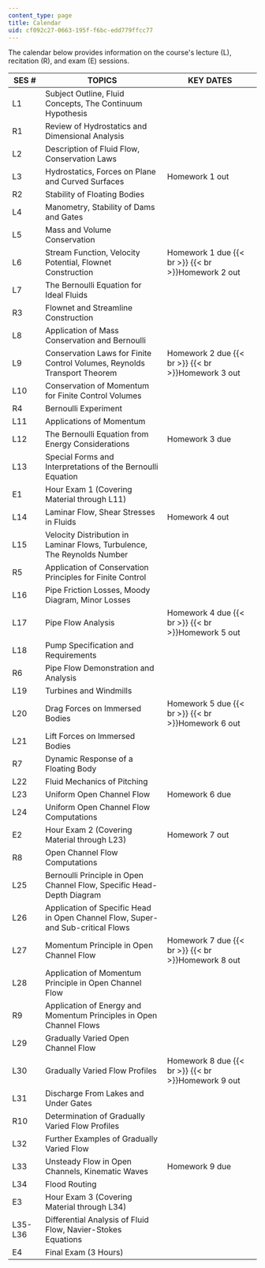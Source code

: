 ```yaml
---
content_type: page
title: Calendar
uid: cf092c27-0663-195f-f6bc-edd779ffcc77
---
```


The calendar below provides information on the course's lecture (L), recitation (R), and exam (E) sessions.

| SES # | TOPICS | KEY DATES |
| --- | --- | --- |
| L1 | Subject Outline, Fluid Concepts, The Continuum Hypothesis |  |
| R1 | Review of Hydrostatics and Dimensional Analysis |  |
| L2 | Description of Fluid Flow, Conservation Laws |  |
| L3 | Hydrostatics, Forces on Plane and Curved Surfaces | Homework 1 out |
| R2 | Stability of Floating Bodies |  |
| L4 | Manometry, Stability of Dams and Gates |  |
| L5 | Mass and Volume Conservation |  |
| L6 | Stream Function, Velocity Potential, Flownet Construction | Homework 1 due  {{< br >}}  {{< br >}}Homework 2 out |
| L7 | The Bernoulli Equation for Ideal Fluids |  |
| R3 | Flownet and Streamline Construction |  |
| L8 | Application of Mass Conservation and Bernoulli |  |
| L9 | Conservation Laws for Finite Control Volumes, Reynolds Transport Theorem | Homework 2 due  {{< br >}}  {{< br >}}Homework 3 out |
| L10 | Conservation of Momentum for Finite Control Volumes |  |
| R4 | Bernoulli Experiment |  |
| L11 | Applications of Momentum |  |
| L12 | The Bernoulli Equation from Energy Considerations | Homework 3 due |
| L13 | Special Forms and Interpretations of the Bernoulli Equation |  |
| E1 | Hour Exam 1 (Covering Material through L11) |  |
| L14 | Laminar Flow, Shear Stresses in Fluids | Homework 4 out |
| L15 | Velocity Distribution in Laminar Flows, Turbulence, The Reynolds Number |  |
| R5 | Application of Conservation Principles for Finite Control |  |
| L16 | Pipe Friction Losses, Moody Diagram, Minor Losses |  |
| L17 | Pipe Flow Analysis | Homework 4 due  {{< br >}}  {{< br >}}Homework 5 out |
| L18 | Pump Specification and Requirements |  |
| R6 | Pipe Flow Demonstration and Analysis |  |
| L19 | Turbines and Windmills |  |
| L20 | Drag Forces on Immersed Bodies | Homework 5 due  {{< br >}}  {{< br >}}Homework 6 out |
| L21 | Lift Forces on Immersed Bodies |  |
| R7 | Dynamic Response of a Floating Body |  |
| L22 | Fluid Mechanics of Pitching |  |
| L23 | Uniform Open Channel Flow | Homework 6 due |
| L24 | Uniform Open Channel Flow Computations |  |
| E2 | Hour Exam 2 (Covering Material through L23) | Homework 7 out |
| R8 | Open Channel Flow Computations |  |
| L25 | Bernoulli Principle in Open Channel Flow, Specific Head-Depth Diagram |  |
| L26 | Application of Specific Head in Open Channel Flow, Super- and Sub-critical Flows |  |
| L27 | Momentum Principle in Open Channel Flow | Homework 7 due  {{< br >}}  {{< br >}}Homework 8 out |
| L28 | Application of Momentum Principle in Open Channel Flow |  |
| R9 | Application of Energy and Momentum Principles in Open Channel Flows |  |
| L29 | Gradually Varied Open Channel Flow |  |
| L30 | Gradually Varied Flow Profiles | Homework 8 due  {{< br >}}  {{< br >}}Homework 9 out |
| L31 | Discharge From Lakes and Under Gates |  |
| R10 | Determination of Gradually Varied Flow Profiles |  |
| L32 | Further Examples of Gradually Varied Flow |  |
| L33 | Unsteady Flow in Open Channels, Kinematic Waves | Homework 9 due |
| L34 | Flood Routing |  |
| E3 | Hour Exam 3 (Covering Material through L34) |  |
| L35-L36 | Differential Analysis of Fluid Flow, Navier-Stokes Equations |  |
| E4 | Final Exam (3 Hours) |